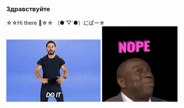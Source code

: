 ### Здравствуйте 
☆☆Hi there 👋☆☆
（●´▽`●）にぱー☆<br>
![result](https://github.com/ms3nd3r/gif/blob/main/giphy.webp?raw=true)
![result2](https://github.com/ms3nd3r/gif/blob/main/200w.webp?raw=true)

<!--
**ms3nd3r/ms3nd3r** is a ✨ _special_ ✨ repository because its `README.md` (this file) appears on your GitHub profile.

Here are some ideas to get you started:

- 🔭 I’m currently working on ...
- 🌱 I’m currently learning ...
- 👯 I’m looking to collaborate on ...
- 🤔 I’m looking for help with ...
- 💬 Ask me about ...
- 📫 How to reach me: ...
- 😄 Pronouns: ...
- ⚡ Fun fact: ...
-->
